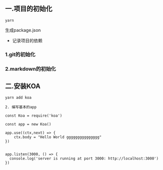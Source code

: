 ## 一.项目的初始化

``` yarn ```

生成package.json
* 记录项目的依赖

### 1.git的初始化

### 2.markdown的初始化


## 二.安装KOA
```yarn add koa```

    2. 编写基本的app


```JS
const Koa = require('koa')

const app = new Koa()

app.use((ctx,next) => {
    ctx.body = "Hello World ggggggggggggggg"
})


app.listen(3000, () => {
  console.log('server is running at port 3000: http://localhost:3000')
})
```

    